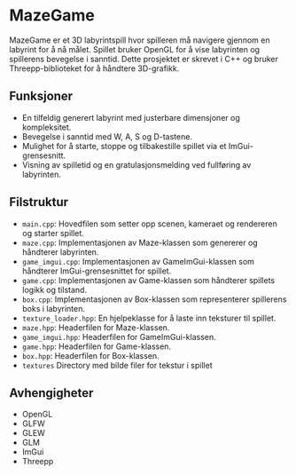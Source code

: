 # MazeGame

MazeGame er et 3D labyrintspill hvor spilleren må navigere gjennom en labyrint for å nå målet. Spillet bruker OpenGL for å vise labyrinten og spillerens bevegelse i sanntid. Dette prosjektet er skrevet i C++ og bruker Threepp-biblioteket for å håndtere 3D-grafikk.

## Funksjoner

- En tilfeldig generert labyrint med justerbare dimensjoner og kompleksitet.
- Bevegelse i sanntid med W, A, S og D-tastene.
- Mulighet for å starte, stoppe og tilbakestille spillet via et ImGui-grensesnitt.
- Visning av spilletid og en gratulasjonsmelding ved fullføring av labyrinten.

## Filstruktur

- `main.cpp`: Hovedfilen som setter opp scenen, kameraet og rendereren og starter spillet.
- `maze.cpp`: Implementasjonen av Maze-klassen som genererer og håndterer labyrinten.
- `game_imgui.cpp`: Implementasjonen av GameImGui-klassen som håndterer ImGui-grensesnittet for spillet.
- `game.cpp`: Implementasjonen av Game-klassen som håndterer spillets logikk og tilstand.
- `box.cpp`: Implementasjonen av Box-klassen som representerer spillerens boks i labyrinten.
- `texture_loader.hpp`: En hjelpeklasse for å laste inn teksturer til spillet.
- `maze.hpp`: Headerfilen for Maze-klassen.
- `game_imgui.hpp`: Headerfilen for GameImGui-klassen.
- `game.hpp`: Headerfilen for Game-klassen.
- `box.hpp`: Headerfilen for Box-klassen.
- `textures` Directory med bilde filer for tekstur i spillet

## Avhengigheter

- OpenGL
- GLFW
- GLEW
- GLM
- ImGui
- Threepp
